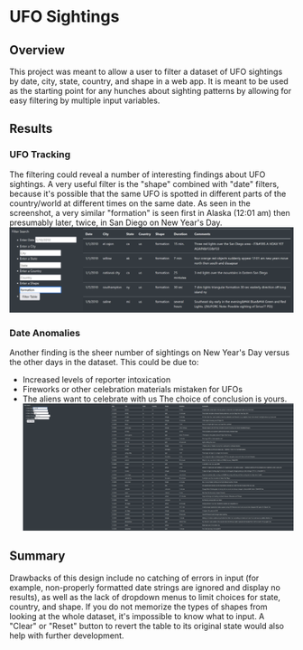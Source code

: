 # UFO Sightings

## Overview
This project was meant to allow a user to filter a dataset of UFO sightings by date, city, state, country, and shape in a web app. It is meant to be used as the starting point for any hunches about sighting patterns by allowing for easy filtering by multiple input variables.

## Results

### UFO Tracking
The filtering could reveal a number of interesting findings about UFO sightings. A very useful filter is the "shape" combined with "date" filters, because it's possible that the same UFO is spotted in different parts of the country/world at different times on the same date. As seen in the screenshot, a very similar "formation" is seen first in Alaska (12:01 am) then presumably later, twice, in San Diego on New Year's Day.
![UFOs By Formation](img/formations.png)

### Date Anomalies
Another finding is the sheer number of sightings on New Year's Day versus the other days in the dataset. This could be due to:
- Increased levels of reporter intoxication
- Fireworks or other celebration materials mistaken for UFOs
- The aliens want to celebrate with us
The choice of conclusion is yours. 
![UFOs On New Year's](img/new-years.png)

## Summary
Drawbacks of this design include no catching of errors in input (for example, non-properly formatted date strings are ignored and display no results), as well as the lack of dropdown menus to limit choices for state, country, and shape. If you do not memorize the types of shapes from looking at the whole dataset, it's impossible to know what to input. A "Clear" or "Reset" button to revert the table to its original state would also help with further development.